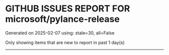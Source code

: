 
# GITHUB ISSUES REPORT FOR microsoft/pylance-release


Generated on 2025-02-07 using: stale=30, all=False


Only showing items that are new to report in past 1 day(s)


---




















